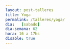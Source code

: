 ```yaml
---
layout: post-talleres
title: Yoga
permalink: /talleres/yoga/
dia:   [sabado]
dia-semana: 62
hora: 16 a 17hs
disable: true
---
```

